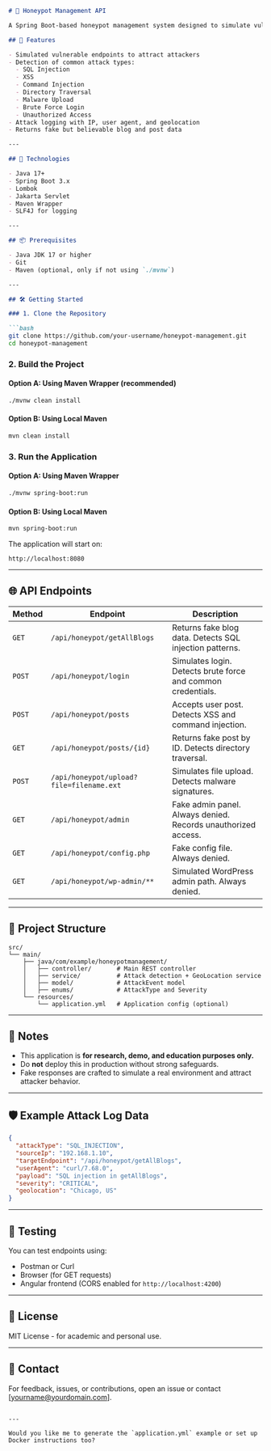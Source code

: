 
````markdown
# 🐝 Honeypot Management API

A Spring Boot-based honeypot management system designed to simulate vulnerable endpoints, detect various types of attacks (SQL Injection, XSS, Brute Force, etc.), and log attack events with geolocation and severity.

## 🚀 Features

- Simulated vulnerable endpoints to attract attackers
- Detection of common attack types:
  - SQL Injection
  - XSS
  - Command Injection
  - Directory Traversal
  - Malware Upload
  - Brute Force Login
  - Unauthorized Access
- Attack logging with IP, user agent, and geolocation
- Returns fake but believable blog and post data

---

## 🧰 Technologies

- Java 17+
- Spring Boot 3.x
- Lombok
- Jakarta Servlet
- Maven Wrapper
- SLF4J for logging

---

## 📦 Prerequisites

- Java JDK 17 or higher
- Git
- Maven (optional, only if not using `./mvnw`)

---

## 🛠️ Getting Started

### 1. Clone the Repository

```bash
git clone https://github.com/your-username/honeypot-management.git
cd honeypot-management
````

### 2. Build the Project

#### Option A: Using Maven Wrapper (recommended)

```bash
./mvnw clean install
```

#### Option B: Using Local Maven

```bash
mvn clean install
```

### 3. Run the Application

#### Option A: Using Maven Wrapper

```bash
./mvnw spring-boot:run
```

#### Option B: Using Local Maven

```bash
mvn spring-boot:run
```

The application will start on:

```
http://localhost:8080
```

---

## 🌐 API Endpoints

| Method | Endpoint                                 | Description                                                   |
| ------ | ---------------------------------------- | ------------------------------------------------------------- |
| `GET`  | `/api/honeypot/getAllBlogs`              | Returns fake blog data. Detects SQL injection patterns.       |
| `POST` | `/api/honeypot/login`                    | Simulates login. Detects brute force and common credentials.  |
| `POST` | `/api/honeypot/posts`                    | Accepts user post. Detects XSS and command injection.         |
| `GET`  | `/api/honeypot/posts/{id}`               | Returns fake post by ID. Detects directory traversal.         |
| `POST` | `/api/honeypot/upload?file=filename.ext` | Simulates file upload. Detects malware signatures.            |
| `GET`  | `/api/honeypot/admin`                    | Fake admin panel. Always denied. Records unauthorized access. |
| `GET`  | `/api/honeypot/config.php`               | Fake config file. Always denied.                              |
| `GET`  | `/api/honeypot/wp-admin/**`              | Simulated WordPress admin path. Always denied.                |

---

## 📁 Project Structure

```
src/
└── main/
    ├── java/com/example/honeypotmanagement/
    │   ├── controller/       # Main REST controller
    │   ├── service/          # Attack detection + GeoLocation service
    │   ├── model/            # AttackEvent model
    │   ├── enums/            # AttackType and Severity
    └── resources/
        └── application.yml   # Application config (optional)
```

---

## 📌 Notes

* This application is **for research, demo, and education purposes only.**
* Do **not** deploy this in production without strong safeguards.
* Fake responses are crafted to simulate a real environment and attract attacker behavior.

---

## 🛡️ Example Attack Log Data

```json
{
  "attackType": "SQL_INJECTION",
  "sourceIp": "192.168.1.10",
  "targetEndpoint": "/api/honeypot/getAllBlogs",
  "userAgent": "curl/7.68.0",
  "payload": "SQL injection in getAllBlogs",
  "severity": "CRITICAL",
  "geolocation": "Chicago, US"
}
```

---

## 🧪 Testing

You can test endpoints using:

* Postman or Curl
* Browser (for GET requests)
* Angular frontend (CORS enabled for `http://localhost:4200`)

---

## 📄 License

MIT License - for academic and personal use.

---

## 🙋 Contact

For feedback, issues, or contributions, open an issue or contact \[[yourname@yourdomain.com](mailto:yourname@yourdomain.com)].

```

---

Would you like me to generate the `application.yml` example or set up Docker instructions too?
```
